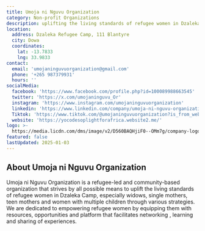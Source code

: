 ```yaml
---
title: Umoja ni Nguvu Organization
category: Non-profit Organizations
description: uplifting the living standards of refugee women in Dzaleka Camp through various strategies
location:
  address: Dzaleka Refugee Camp, 111 Blantyre
  city: Dowa
  coordinates:
    lat: -13.7833
    lng: 33.9833
contact:
  email: 'umojaninguvuorganization@gmail.com'
  phone: '+265 987379931'
  hours: ''
socialMedia:
  facebook: 'https://www.facebook.com/profile.php?id=100089988663545'
  twitter: 'https://x.com/umojaninguvu_Or'
  instagram: 'https://www.instagram.com/umojaninguvuorganization'
  linkedin: 'https://www.linkedin.com/company/umoja-ni-nguvu-organization/'
  Tiktok: 'https://www.tiktok.com/@umojaninguvuorganization?is_from_webapp=1&sender_device=pc'
  website: 'https://yocodesoplightforafrica.website2.me/'
logo: >-
  https://media.licdn.com/dms/image/v2/D560BAQHjiF0--OMm7g/company-logo_200_200/company-logo_200_200/0/1680684993065?e=1743638400&v=beta&t=PHXvHOMaeJe9U2YXNqk5zsZGq2SzJ1NPRg2xFRkaDNA
featured: false
lastUpdated: 2025-01-03
---
```


## About Umoja ni Nguvu Organization

Umoja ni Nguvu Organization is a refugee-led and community-based organization that strives by all possible means to uplift the living standards of refugee women in Dzaleka Camp, especially widows, single mothers, teen mothers and women with multiple children through various strategies.
We are dedicated to empowering refugee women by equipping them with resources, opportunities and platform that facilitates networking , learning and sharing of experiences.


